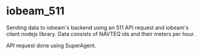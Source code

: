 # iobeam_511
Sending data to iobeam's backend using an 511 API request and iobeam's client nodejs library.
Data consists of NAVTEQ ids and their meters per hour. 

API request done using SuperAgent.

